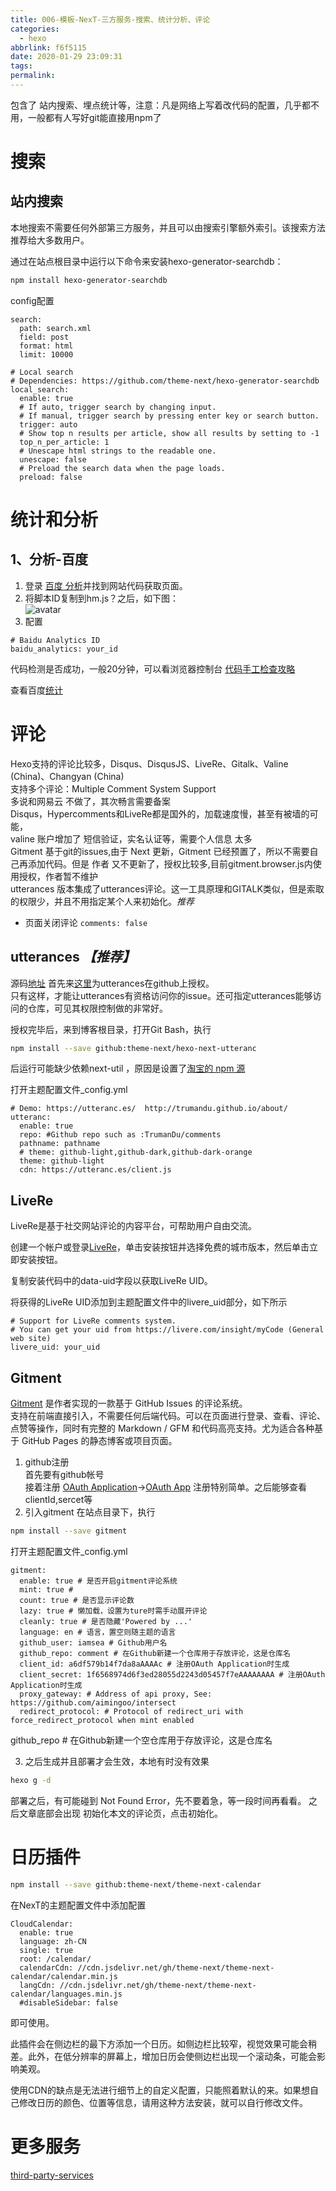 ```yaml
---
title: 006-模板-NexT-三方服务-搜索、统计分析、评论
categories:
  - hexo
abbrlink: f6f5115
date: 2020-01-29 23:09:31
tags:
permalink:
---
```


包含了 站内搜索、埋点统计等，注意：凡是网络上写着改代码的配置，几乎都不用，一般都有人写好git能直接用npm了

<!--more-->

# 搜索

## 站内搜索

本地搜索不需要任何外部第三方服务，并且可以由搜索引擎额外索引。该搜索方法推荐给大多数用户。

通过在站点根目录中运行以下命令来安装hexo-generator-searchdb：

``` bash 
npm install hexo-generator-searchdb
```
config配置

``` text hexo/_config.yml
search:
  path: search.xml
  field: post
  format: html
  limit: 10000
```

``` text next/_config.yml
# Local search
# Dependencies: https://github.com/theme-next/hexo-generator-searchdb
local_search:
  enable: true
  # If auto, trigger search by changing input.
  # If manual, trigger search by pressing enter key or search button.
  trigger: auto
  # Show top n results per article, show all results by setting to -1
  top_n_per_article: 1
  # Unescape html strings to the readable one.
  unescape: false
  # Preload the search data when the page loads.
  preload: false
```

# 统计和分析

## 1、分析-百度
1. 登录 [百度 分析](https://tongji.baidu.com/web/welcome/login)并找到网站代码获取页面。
2. 将脚本ID复制到hm.js？之后，如下图：  
![avatar](/images/post/hexo/analytics-baidu-id.png)
3. 配置
```text next/_config.yml
# Baidu Analytics ID
baidu_analytics: your_id
```
代码检测是否成功，一般20分钟，可以看浏览器控制台 [代码手工检查攻略](https://tongji.baidu.com/web/help/article?id=93&type=0)

查看百度[统计](https://tongji.baidu.com/web/10000139146/homepage/index)

# 评论

Hexo支持的评论比较多，Disqus、DisqusJS、LiveRe、Gitalk、Valine (China)、Changyan (China)  
支持多个评论：Multiple Comment System Support  
多说和网易云 不做了，其次畅言需要备案  
Disqus，Hypercomments和LiveRe都是国外的，加载速度慢，甚至有被墙的可能，  
valine 账户增加了 短信验证，实名认证等，需要个人信息 太多  
Gitment 基于git的issues,由于 Next 更新，Gitment 已经预置了，所以不需要自己再添加代码。但是 作者 又不更新了，授权比较多,目前gitment.browser.js内使用授权，作者暂不维护  
utterances 版本集成了utterances评论。这一工具原理和GITALK类似，但是索取的权限少，并且不用指定某个人来初始化。*推荐*

- 页面关闭评论
`comments: false`

## utterances *【推荐】*

源码[地址](https://github.com/theme-next/hexo-next-utteranc)
首先来[这里](https://github.com/apps/utterances)为utterances在github上授权。  
只有这样，才能让utterances有资格访问你的issue。还可指定utterances能够访问的仓库，可见其权限控制做的非常好。

授权完毕后，来到博客根目录，打开Git Bash，执行
```bash
npm install --save github:theme-next/hexo-next-utteranc
```
后运行可能缺少依赖next-util ，原因是设置了[淘宝的 npm 源](https://www.cnblogs.com/bjlhx/p/12239748.html)

打开主题配置文件_config.yml
``` text
# Demo: https://utteranc.es/  http://trumandu.github.io/about/
utteranc:
  enable: true
  repo: #Github repo such as :TrumanDu/comments
  pathname: pathname
  # theme: github-light,github-dark,github-dark-orange
  theme: github-light
  cdn: https://utteranc.es/client.js
```

## LiveRe
LiveRe是基于社交网站评论的内容平台，可帮助用户自由交流。

创建一个帐户或登录[LiveRe](http://livere.com)，单击安装按钮并选择免费的城市版本，然后单击立即安装按钮。

复制安装代码中的data-uid字段以获取LiveRe UID。

将获得的LiveRe UID添加到主题配置文件中的livere_uid部分，如下所示

``` text next/_config.yml
# Support for LiveRe comments system.
# You can get your uid from https://livere.com/insight/myCode (General web site)
livere_uid: your_uid
```

## Gitment

[Gitment](https://github.com/imsun/gitment) 是作者实现的一款基于 GitHub Issues 的评论系统。  
支持在前端直接引入，不需要任何后端代码。可以在页面进行登录、查看、评论、点赞等操作，同时有完整的 Markdown / GFM 和代码高亮支持。尤为适合各种基于 GitHub Pages 的静态博客或项目页面。
1. github注册  
首先要有github帐号  
接着注册 [OAuth Application](https://github.com/settings/profile)→[OAuth App](https://github.com/settings/developers)
注册特别简单。之后能够查看 clientId,sercet等
2. 引入gitment
在站点目录下，执行
``` bash
npm install --save gitment
```
打开主题配置文件_config.yml
```text
gitment:
  enable: true # 是否开启gitment评论系统
  mint: true #
  count: true # 是否显示评论数
  lazy: true # 懒加载，设置为ture时需手动展开评论
  cleanly: true # 是否隐藏'Powered by ...'
  language: en # 语言，置空则随主题的语言
  github_user: iamsea # Github用户名
  github_repo: comment # 在Github新建一个仓库用于存放评论，这是仓库名
  client_id: a6df579b14f7da8aAAAAc # 注册OAuth Application时生成
  client_secret: 1f6568974d6f3ed28055d2243d05457f7eAAAAAAAA # 注册OAuth Application时生成
  proxy_gateway: # Address of api proxy, See: https://github.com/aimingoo/intersect
  redirect_protocol: # Protocol of redirect_uri with force_redirect_protocol when mint enabled
```
github_repo # 在Github新建一个空仓库用于存放评论，这是仓库名

3. 之后生成并且部署才会生效，本地有时没有效果
``` bash
hexo g -d
```
部署之后，有可能碰到 Not Found Error，先不要着急，等一段时间再看看。
之后文章底部会出现 初始化本文的评论页，点击初始化。

# 日历插件
``` bash
npm install --save github:theme-next/theme-next-calendar
``` 
在NexT的主题配置文件中添加配置
``` text
CloudCalendar:
  enable: true
  language: zh-CN
  single: true
  root: /calendar/
  calendarCdn: //cdn.jsdelivr.net/gh/theme-next/theme-next-calendar/calendar.min.js
  langCdn: //cdn.jsdelivr.net/gh/theme-next/theme-next-calendar/languages.min.js
  #disableSidebar: false
```
即可使用。

此插件会在侧边栏的最下方添加一个日历。如侧边栏比较窄，视觉效果可能会稍差。此外，在低分辨率的屏幕上，增加日历会使侧边栏出现一个滚动条，可能会影响美观。

使用CDN的缺点是无法进行细节上的自定义配置，只能照着默认的来。如果想自己修改日历的颜色、位置等信息，请用这种方法安装，就可以自行修改文件。

# 更多服务
[third-party-services](https://theme-next.org/docs/third-party-services/)